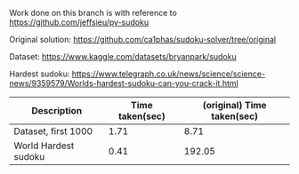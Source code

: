Work done on this branch is with reference to https://github.com/jeffsieu/py-sudoku

Original solution: https://github.com/ca1phas/sudoku-solver/tree/original

Dataset: https://www.kaggle.com/datasets/bryanpark/sudoku

Hardest sudoku: https://www.telegraph.co.uk/news/science/science-news/9359579/Worlds-hardest-sudoku-can-you-crack-it.html

| Description          | Time taken(sec) | (original) Time taken(sec) |
| -------------------- | --------------- | -------------------------- |
| Dataset, first 1000  | 1.71            | 8.71                       |
| World Hardest sudoku | 0.41            | 192.05                     |
